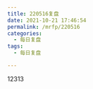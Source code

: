 ```yaml
---
title: 220516复盘
date: 2021-10-21 17:46:54
permalink: /mrfp/220516
categories: 
  - 每日复盘
tags: 
  - 每日复盘

---
```


12313